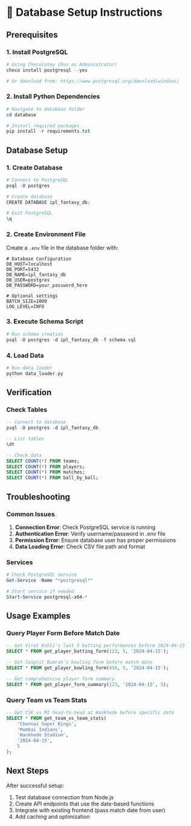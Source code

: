 # 🏏 Database Setup Instructions

## Prerequisites

### 1. Install PostgreSQL
```powershell
# Using Chocolatey (Run as Administrator)
choco install postgresql --yes

# Or download from: https://www.postgresql.org/download/windows/
```

### 2. Install Python Dependencies
```powershell
# Navigate to database folder
cd database

# Install required packages
pip install -r requirements.txt
```

## Database Setup

### 1. Create Database
```powershell
# Connect to PostgreSQL
psql -U postgres

# Create database
CREATE DATABASE ipl_fantasy_db;

# Exit PostgreSQL
\q
```

### 2. Create Environment File
Create a `.env` file in the database folder with:
```env
# Database Configuration
DB_HOST=localhost
DB_PORT=5432
DB_NAME=ipl_fantasy_db
DB_USER=postgres
DB_PASSWORD=your_password_here

# Optional settings
BATCH_SIZE=1000
LOG_LEVEL=INFO
```

### 3. Execute Schema Script
```powershell
# Run schema creation
psql -U postgres -d ipl_fantasy_db -f schema.sql
```

### 4. Load Data
```powershell
# Run data loader
python data_loader.py
```

## Verification

### Check Tables
```sql
-- Connect to database
psql -U postgres -d ipl_fantasy_db

-- List tables
\dt

-- Check data
SELECT COUNT(*) FROM teams;
SELECT COUNT(*) FROM players;
SELECT COUNT(*) FROM matches;
SELECT COUNT(*) FROM ball_by_ball;
```

## Troubleshooting

### Common Issues

1. **Connection Error**: Check PostgreSQL service is running
2. **Authentication Error**: Verify username/password in .env file
3. **Permission Error**: Ensure database user has proper permissions
4. **Data Loading Error**: Check CSV file path and format

### Services
```powershell
# Check PostgreSQL service
Get-Service -Name "*postgresql*"

# Start service if needed
Start-Service postgresql-x64-*
```

## Usage Examples

### Query Player Form Before Match Date
```sql
-- Get Virat Kohli's last 5 batting performances before 2024-04-15
SELECT * FROM get_player_batting_form(123, 5, '2024-04-15');

-- Get Jasprit Bumrah's bowling form before match date
SELECT * FROM get_player_bowling_form(456, 5, '2024-04-15');

-- Get comprehensive player form summary
SELECT * FROM get_player_form_summary(123, '2024-04-15', 5);
```

### Query Team vs Team Stats
```sql
-- Get CSK vs MI head-to-head at Wankhede before specific date
SELECT * FROM get_team_vs_team_stats(
    'Chennai Super Kings', 
    'Mumbai Indians', 
    'Wankhede Stadium', 
    '2024-04-15', 
    5
);
```

## Next Steps

After successful setup:
1. Test database connection from Node.js
2. Create API endpoints that use the date-based functions
3. Integrate with existing frontend (pass match date from user)
4. Add caching and optimization 